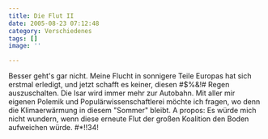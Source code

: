 ```yaml
---
title: Die Flut II
date: 2005-08-23 07:12:48
category: Verschiedenes
tags: []
image: ''

---
```


Besser geht's gar nicht. Meine Flucht in sonnigere Teile Europas hat sich erstmal erledigt, und jetzt schafft es keiner, diesen #$%&!# Regen auszuschalten. Die Isar wird immer mehr zur Autobahn. Mit aller mir eigenen Polemik und Populärwissenschaftlerei möchte ich fragen, wo denn die Klimaerwärmung in diesem "Sommer" bleibt. A propos: Es würde mich nicht wundern, wenn diese erneute Flut der großen Koalition den Boden aufweichen würde. #\*!!34!
